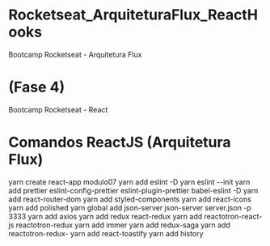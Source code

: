 # Rocketseat_ArquiteturaFlux_ReactHooks
Bootcamp Rocketseat - Arquitetura Flux
# (Fase 4)
Bootcamp Rocketseat - React

# Comandos ReactJS (Arquitetura Flux)

yarn create react-app modulo07
yarn add eslint -D
yarn eslint --init
yarn add prettier eslint-config-prettier eslint-plugin-prettier babel-eslint -D
yarn add react-router-dom
yarn add styled-components
yarn add react-icons
yarn add polished
yarn global add json-server
json-server server.json -p 3333
yarn add axios
yarn add redux react-redux
yarn add reactotron-react-js reactotron-redux
yarn add immer
yarn add redux-saga
yarn add reactotron-redux-
yarn add react-toastify
yarn add history

